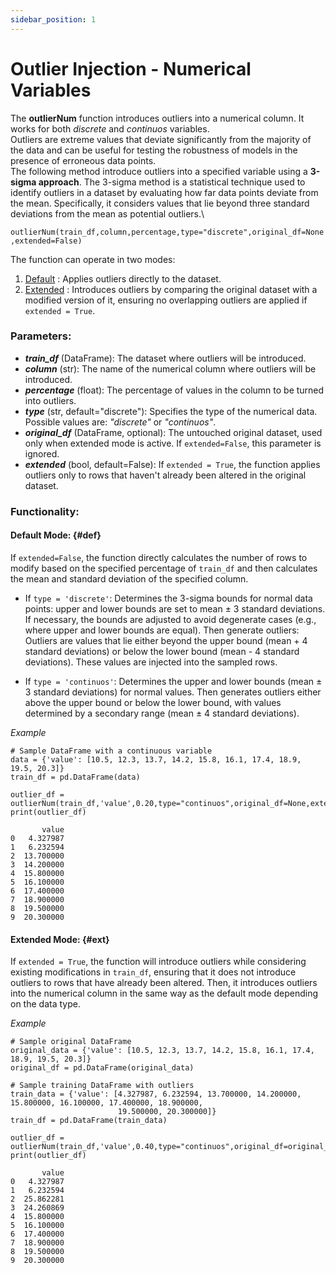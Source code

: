 ```yaml
---
sidebar_position: 1
---
```


# Outlier Injection - Numerical Variables

The **outlierNum** function introduces outliers into a numerical column. It works for both *discrete* and *continuos* variables.\
Outliers are extreme values that deviate significantly from the majority of the data and can be useful for testing the robustness of models in the presence of erroneous data points.
\
The following method introduce outliers into a specified variable using a **3-sigma approach**. The 3-sigma method is a statistical technique used to identify outliers in a dataset by evaluating how far data points deviate from the mean. Specifically, it considers values that lie beyond three standard deviations from the mean as potential outliers.\

`outlierNum(train_df,column,percentage,type="discrete",original_df=None,extended=False)`

The function can operate in two modes:

1. [Default](#def) : Applies outliers directly to the dataset. 
2. [Extended](#ext) : Introduces outliers by comparing  the original dataset with a modified version of it, ensuring no overlapping outliers are applied if `extended = True`.

### Parameters:

- ***train_df*** (DataFrame): The dataset where outliers will be introduced.
- ***column*** (str): The name of the numerical column where outliers will be introduced.
- ***percentage*** (float): The percentage of values in the column to be turned into outliers.
- ***type*** (str, default="discrete"): Specifies the type of the numerical data. Possible values are: *"discrete"* or *"continuos"*.
- ***original_df*** (DataFrame, optional): The untouched original dataset, used only when extended mode is active. If `extended=False`, this parameter is ignored.
- ***extended*** (bool, default=False): If `extended = True`, the function applies outliers only to rows that haven't already been altered in the original dataset.

### Functionality:

#### Default Mode: {#def}

If `extended=False`, the function directly calculates the number of rows to modify based on the specified percentage of `train_df` and then calculates the mean and standard deviation of the specified column.

- If `type = 'discrete'`: Determines the 3-sigma bounds for normal data points: upper and lower bounds are set to mean ± 3 standard deviations. If necessary, the bounds are adjusted to avoid degenerate cases (e.g., where upper and lower bounds are equal). Then generate outliers: Outliers are values that lie either beyond the upper bound (mean + 4 standard deviations) or below the lower bound (mean - 4 standard deviations). These values are injected into the sampled rows.

- If `type = 'continuos'`: Determines the upper and lower bounds (mean ± 3 standard deviations) for normal values. Then generates outliers either above the upper bound or below the lower bound, with values determined by a secondary range (mean ± 4 standard deviations).

*Example*

    # Sample DataFrame with a continuous variable
    data = {'value': [10.5, 12.3, 13.7, 14.2, 15.8, 16.1, 17.4, 18.9, 19.5, 20.3]}
    train_df = pd.DataFrame(data)

    outlier_df = outlierNum(train_df,'value',0.20,type="continuos",original_df=None,extended=False)
    print(outlier_df)
    
           value
    0   4.327987
    1   6.232594
    2  13.700000
    3  14.200000
    4  15.800000
    5  16.100000
    6  17.400000
    7  18.900000
    8  19.500000
    9  20.300000

#### Extended Mode: {#ext}


If `extended = True`, the function will introduce outliers while considering existing modifications in `train_df`, ensuring that it does not introduce outliers to rows that have already been altered.
Then, it introduces outliers into the numerical column in the same way as the default mode depending on the data type.

*Example*

    # Sample original DataFrame
    original_data = {'value': [10.5, 12.3, 13.7, 14.2, 15.8, 16.1, 17.4, 18.9, 19.5, 20.3]}
    original_df = pd.DataFrame(original_data)
    
    # Sample training DataFrame with outliers
    train_data = {'value': [4.327987, 6.232594, 13.700000, 14.200000, 15.800000, 16.100000, 17.400000, 18.900000, 
                            19.500000, 20.300000]}
    train_df = pd.DataFrame(train_data)
    
    outlier_df = outlierNum(train_df,'value',0.40,type="continuos",original_df=original_df,extended=True)
    print(outlier_df)
    
           value
    0   4.327987
    1   6.232594
    2  25.862281
    3  24.260869
    4  15.800000
    5  16.100000
    6  17.400000
    7  18.900000
    8  19.500000
    9  20.300000





